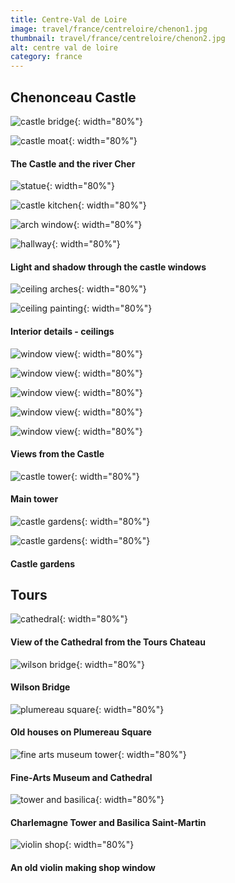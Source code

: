 ```yaml
---
title: Centre-Val de Loire
image: travel/france/centreloire/chenon1.jpg
thumbnail: travel/france/centreloire/chenon2.jpg
alt: centre val de loire
category: france
---
```


## Chenonceau Castle

![castle bridge](./assets/img/travel/france/centreloire/chenon2.jpg){: width="80%"}

![castle moat](./assets/img/travel/france/centreloire/chenon3.jpg){: width="80%"}

#### The Castle and the river Cher

![statue](./assets/img/travel/france/centreloire/chenon_statue.jpg){: width="80%"}

![castle kitchen](./assets/img/travel/france/centreloire/chenon_kitchen.jpg){: width="80%"}

![arch window](./assets/img/travel/france/centreloire/chenon_arch_window.jpg){: width="80%"}

![hallway](./assets/img/travel/france/centreloire/chenon_hall.jpg){: width="80%"}

#### Light and shadow through the castle windows

![ceiling arches](./assets/img/travel/france/centreloire/chenon_ceiling1.jpg){: width="80%"}

![ceiling painting](./assets/img/travel/france/centreloire/chenon_ceiling2.jpg){: width="80%"}

#### Interior details - ceilings

![window view](./assets/img/travel/france/centreloire/chenon_window1.jpg){: width="80%"}

![window view](./assets/img/travel/france/centreloire/chenon_window2.jpg){: width="80%"}

![window view](./assets/img/travel/france/centreloire/chenon_window3.jpg){: width="80%"}

![window view](./assets/img/travel/france/centreloire/chenon_window4.jpg){: width="80%"}

![window view](./assets/img/travel/france/centreloire/chenon_window5.jpg){: width="80%"}

#### Views from the Castle

![castle tower](./assets/img/travel/france/centreloire/chenon_tower.jpg){: width="80%"}

#### Main tower

![castle gardens](./assets/img/travel/france/centreloire/chenon_gardens1.jpg){: width="80%"}

![castle gardens](./assets/img/travel/france/centreloire/chenon_gardens2.jpg){: width="80%"}

#### Castle gardens

## Tours

![cathedral](./assets/img/travel/france/centreloire/tours_cathedral.jpg){: width="80%"}

#### View of the Cathedral from the Tours Chateau

![wilson bridge](./assets/img/travel/france/centreloire/tours_bridge.jpg){: width="80%"}

#### Wilson Bridge

![plumereau square](./assets/img/travel/france/centreloire/tours_square.jpg){: width="80%"}

#### Old houses on Plumereau Square

![fine arts museum tower](./assets/img/travel/france/centreloire/tours_museum.jpg){: width="80%"}

#### Fine-Arts Museum and Cathedral

![tower and basilica](./assets/img/travel/france/centreloire/tours_tower.jpg){: width="80%"}

#### Charlemagne Tower and Basilica Saint-Martin

![violin shop](./assets/img/travel/france/centreloire/tours_violin.jpg){: width="80%"}

#### An old violin making shop window
